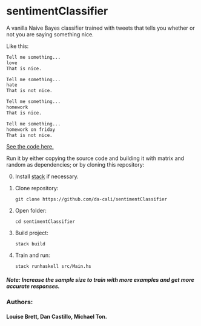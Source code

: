 # sentimentClassifier

A vanilla Naive Bayes classifier trained with tweets that tells you whether or not you are saying something nice.

Like this:

```bash
Tell me something...
love
That is nice.
```
```bash
Tell me something...
hate
That is not nice.
```
```bash
Tell me something...
homework
That is nice.
```
```bash
Tell me something...
homework on friday
That is not nice.
```

[See the code here.](https://github.com/da-cali/sentimentClassifier/blob/master/src/Main.hs)

Run it by either copying the source code and building it with matrix and random as dependencies; or by cloning this repository: 

0. Install [stack](https://docs.haskellstack.org/en/stable/README/) if necessary.
    
1. Clone repository:
    ```
    git clone https://github.com/da-cali/sentimentClassifier
    ```
2. Open folder:
    ```
    cd sentimentClassifier
    ```
3. Build project:
    ```
    stack build
    ```
4. Train and run:
    ```
    stack runhaskell src/Main.hs
    ```

##### Note: Increase the sample size to train with more examples and get more accurate responses.

### Authors:
#### Louise Brett, Dan Castillo, Michael Ton.